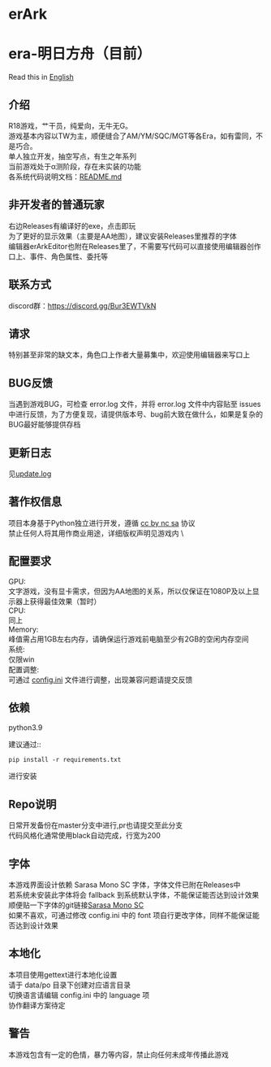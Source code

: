 erArk
====
era-明日方舟（目前）
====

Read this in [English](README_en.md)

介绍
----
R18游戏，艹干员，纯爱向，无牛无G。\
游戏基本内容以TW为主，顺便缝合了AM/YM/SQC/MGT等各Era，如有雷同，不是巧合。\
单人独立开发，抽空写点，有生之年系列\
当前游戏处于α测阶段，存在未实装的功能\
各系统代码说明文档：[README.md](.github/prompts/数据处理工作流/README.md)

非开发者的普通玩家
----
右边Releases有编译好的exe，点击即玩\
为了更好的显示效果（主要是AA地图），建议安装Releases里推荐的字体\
编辑器erArkEditor也附在Releases里了，不需要写代码可以直接使用编辑器创作口上、事件、角色属性、委托等

联系方式
----
discord群：https://discord.gg/Bur3EWTVkN

请求
----
特别甚至非常的缺文本，角色口上作者大量募集中，欢迎使用编辑器来写口上

BUG反馈
----
当遇到游戏BUG，可检查 error.log 文件，并将 error.log 文件中内容贴至 issues 中进行反馈，为了方便复现，请提供版本号、bug前大致在做什么，如果是复杂的BUG最好能够提供存档

更新日志
----
见[update.log](update.log)

著作权信息
----
项目本身基于Python独立进行开发，遵循 [cc by nc sa](http://creativecommons.org/licenses/by-nc-sa/2.0/) 协议 \
禁止任何人将其用作商业用途，详细版权声明见游戏内 \

配置要求
----
GPU: \
文字游戏，没有显卡需求，但因为AA地图的关系，所以仅保证在1080P及以上显示器上获得最佳效果（暂时） \
CPU: \
同上 \
Memory: \
峰值需占用1GB左右内存，请确保运行游戏前电脑至少有2GB的空闲内存空间 \
系统: \
仅限win \
配置调整: \
可通过 [config.ini](config.ini) 文件进行调整，出现兼容问题请提交反馈

依赖
----
python3.9

建议通过::

    pip install -r requirements.txt

进行安装

Repo说明
----
日常开发备份在master分支中进行,pr也请提交至此分支 \
代码风格化通常使用black自动完成，行宽为200

字体
----
本游戏界面设计依赖 Sarasa Mono SC 字体，字体文件已附在Releases中 \
若系统未安装此字体将会 fallback 到系统默认字体，不能保证能否达到设计效果 \
顺便贴一下字体的git链接[Sarasa Mono SC](https://github.com/be5invis/Sarasa-Gothic) \
如果不喜欢，可通过修改 config.ini 中的 font 项自行更改字体，同样不能保证能否达到设计效果

本地化
----
本项目使用gettext进行本地化设置 \
请于 data/po 目录下创建对应语言目录 \
切换语言请编辑 config.ini 中的 language 项 \
协作翻译方案待定

警告
----
本游戏包含有一定的色情，暴力等内容，禁止向任何未成年传播此游戏
